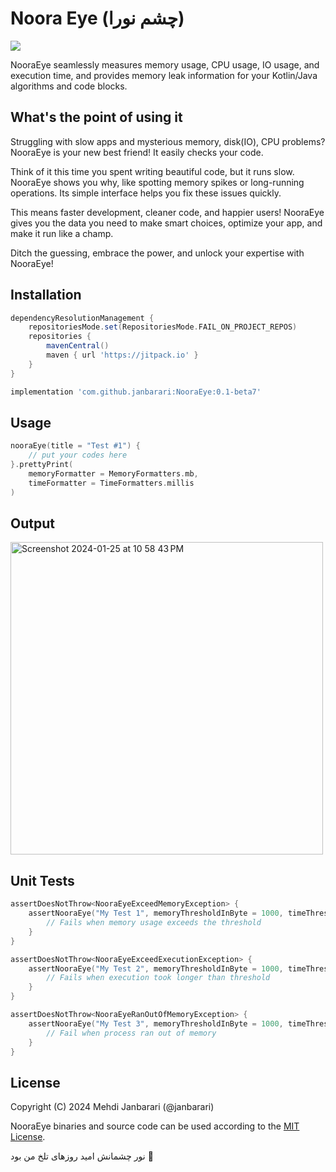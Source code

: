 # Noora Eye (چشم نورا)
[![](https://jitpack.io/v/janbarari/NooraEye.svg)](https://jitpack.io/#janbarari/NooraEye)

NooraEye seamlessly measures memory usage, CPU usage, IO usage, and execution time, and provides memory leak information for your Kotlin/Java algorithms and code blocks.

What's the point of using it
-----
Struggling with slow apps and mysterious memory, disk(IO), CPU problems? NooraEye is your new best friend! It easily checks your code.

Think of it this time you spent writing beautiful code, but it runs slow. NooraEye shows you why, like spotting memory spikes or long-running operations. Its simple interface helps you fix these issues quickly.

This means faster development, cleaner code, and happier users! NooraEye gives you the data you need to make smart choices, optimize your app, and make it run like a champ.

Ditch the guessing, embrace the power, and unlock your expertise with NooraEye!

Installation
------------
```gradle
dependencyResolutionManagement {
    repositoriesMode.set(RepositoriesMode.FAIL_ON_PROJECT_REPOS)
    repositories {
        mavenCentral()
        maven { url 'https://jitpack.io' }
    }
}

implementation 'com.github.janbarari:NooraEye:0.1-beta7'
```

Usage
-----
```kotlin
nooraEye(title = "Test #1") {
    // put your codes here
}.prettyPrint(
    memoryFormatter = MemoryFormatters.mb,
    timeFormatter = TimeFormatters.millis
)
```
Output
-----
<img width="500" alt="Screenshot 2024-01-25 at 10 58 43 PM" src="https://github.com/janbarari/NooraEye/assets/12547060/08de0a95-8be2-41d6-8ebc-fc748bb340d9">


Unit Tests
------
```kotlin
assertDoesNotThrow<NooraEyeExceedMemoryException> {
    assertNooraEye("My Test 1", memoryThresholdInByte = 1000, timeThresholdInMs = 1000) {
        // Fails when memory usage exceeds the threshold
    }
}

assertDoesNotThrow<NooraEyeExceedExecutionException> {
    assertNooraEye("My Test 2", memoryThresholdInByte = 1000, timeThresholdInMs = 1000) {
        // Fails when execution took longer than threshold
    }
}

assertDoesNotThrow<NooraEyeRanOutOfMemoryException> {
    assertNooraEye("My Test 3", memoryThresholdInByte = 1000, timeThresholdInMs = 1000) {
        // Fail when process ran out of memory
    }
}
```

License
-------
Copyright (C) 2024 Mehdi Janbarari (@janbarari)

NooraEye binaries and source code can be used according to the [MIT License](LICENSE).

نور چشمانش امید روزهای تلخ من بود 🖤
